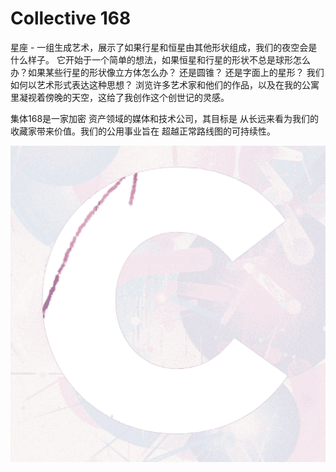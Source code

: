 # Collective 168

星座 - 一组生成艺术，展示了如果行星和恒星由其他形状组成，我们的夜空会是什么样子。 它开始于一个简单的想法，如果恒星和行星的形状不总是球形怎么办？如果某些行星的形状像立方体怎么办？ 还是圆锥？ 还是字面上的星形？ 我们如何以艺术形式表达这种思想？ 浏览许多艺术家和他们的作品，以及在我的公寓里凝视着傍晚的天空，这给了我创作这个创世记的灵感。

集体168是一家加密
资产领域的媒体和技术公司，其目标是
从长远来看为我们的收藏家带来价值。我们的公用事业旨在
超越正常路线图的可持续性。

![NFT](微信截图_20220902155628.png)




